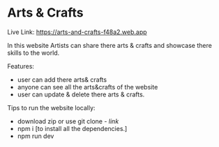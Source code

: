 # Arts & Crafts

Live Link: https://arts-and-crafts-f48a2.web.app

In this website Artists can share there arts & crafts and showcase there skills to the world.

Features: 
- user can add there arts& crafts
- anyone can see all the arts&crafts of the website
- user can update & delete there arts & crafts.

Tips to run the website locally:
- download zip or use git clone - *link*
- npm i [to install all the dependencies.]
- npm run dev

